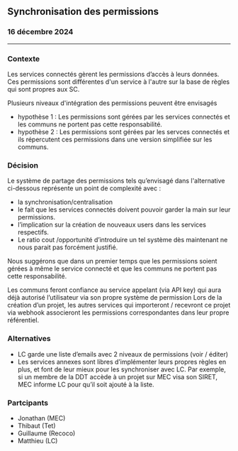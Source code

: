 ## Synchronisation des permissions

### 16 décembre 2024

---

### Contexte

Les services connectés gèrent les permissions d’accès à leurs données. Ces permissions sont différentes d'un service à l'autre sur la base de règles qui sont propres aux SC.

Plusieurs niveaux d'intégration des permissions peuvent être envisagés

- hypothèse 1 : Les permissions sont gérées par les services connectés et les communs ne portent pas cette responsabilité.
- hypothèse 2 : Les permissions sont gérées par les servces connectés et ils répercutent ces permissions dans une version simplifiée sur les communs.

### Décision

Le système de partage des permissions tels qu’envisagé dans l'alternative ci-dessous représente un point de complexité avec :

- la synchronisation/centralisation
- le fait que les services connectés doivent pouvoir garder la main sur leur permissions.
- l’implication sur la création de nouveaux users dans les services respectifs.
- Le ratio cout /opportunité d’introduire un tel système dès maintenant ne nous parait pas forcément justifié.

Nous suggérons que dans un premier temps que les permissions soient gérées à même le service connecté et que les communs ne portent pas cette responsabilité.

Les communs feront confiance au service appelant (via API key) qui aura déjà autorisé l’utilisateur via son propre système de permission
Lors de la création d’un projet, les autres services qui importeront / recevront ce projet via webhook associeront les permissions correspondantes dans leur propre référentiel.

### Alternatives

- LC garde une liste d’emails avec 2 niveaux de permissions (voir / éditer)
- Les services annexes sont libres d’implémenter leurs propres règles en plus, et font de leur mieux pour les synchroniser avec LC. Par exemple, si un membre de la DDT accède à un projet sur MEC visa son SIRET, MEC informe LC pour qu’il soit ajouté à la liste.

### Partcipants

- Jonathan (MEC)
- Thibaut (Tet)
- Guillaume (Recoco)
- Matthieu (LC)
